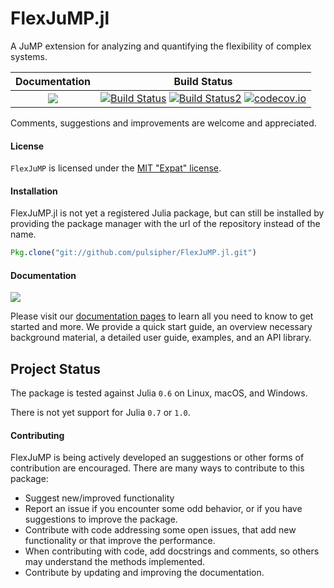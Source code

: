 # FlexJuMP.jl

A JuMP extension for analyzing and quantifying the flexibility of complex systems.

| **Documentation**                                                               | **Build Status**                                                                                |
|:-------------------------------------------------------------------------------:|:-----------------------------------------------------------------------------------------------:|
| [![](https://img.shields.io/badge/docs-latest-blue.svg)](https://pulsipher.github.io/FlexJuMP.jl/latest) | [![Build Status](https://travis-ci.org/pulsipher/FlexJuMP.jl.svg?branch=master)](https://travis-ci.org/pulsipher/FlexJuMP.jl) [![Build Status2](https://ci.appveyor.com/api/projects/status/github/pulsipher/FlexJuMP.jl?branch=master&svg=true)](https://ci.appveyor.com/project/pulsipher/FlexJuMP-jl) [![codecov.io](http://codecov.io/github/pulsipher/FlexJuMP.jl/coverage.svg?branch=master)](http://codecov.io/github/pulsipher/FlexJuMP.jl?branch=master) |

Comments, suggestions and improvements are welcome and appreciated.

#### License
`FlexJuMP` is licensed under the [MIT "Expat" license](./LICENSE.md).

#### Installation
FlexJuMP.jl is not yet a registered Julia package, but can still be installed by providing the package manager
with the url of the repository instead of the name.

```julia
Pkg.clone("git://github.com/pulsipher/FlexJuMP.jl.git")
```

#### Documentation
[![](https://img.shields.io/badge/docs-latest-blue.svg)](https://pulsipher.github.io/FlexJuMP.jl/latest)

Please visit our [documentation pages](https://pulsipher.github.io/FlexJuMP.jl/latest) to learn all you need to know to get started and more. We provide
a quick start guide, an overview necessary background material, a detailed user guide, examples, and
an API library.

## Project Status

The package is tested against Julia `0.6` on Linux, macOS, and Windows.

There is not yet support for Julia `0.7` or `1.0`.

#### Contributing
FlexJuMP is being actively developed an suggestions or other forms of contribution are encouraged.
There are many ways to contribute to this package:

- Suggest new/improved functionality
- Report an issue if you encounter some odd behavior, or if you have suggestions to improve the package.
- Contribute with code addressing some open issues, that add new functionality or that improve the performance.
- When contributing with code, add docstrings and comments, so others may understand the methods implemented.
- Contribute by updating and improving the documentation.
